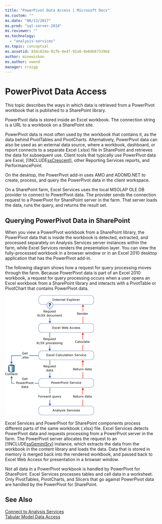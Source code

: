 ```yaml
---
title: "PowerPivot Data Access | Microsoft Docs"
ms.custom: ""
ms.date: "06/13/2017"
ms.prod: "sql-server-2014"
ms.reviewer: ""
ms.technology: 
  - "analysis-services"
ms.topic: conceptual
ms.assetid: 83dc82da-91fb-4e47-91a8-0e0db67339b8
author: minewiskan
ms.author: owend
manager: craigg
---
```

# PowerPivot Data Access
  This topic describes the ways in which data is retrieved from a PowerPivot workbook that is published to a SharePoint library.  
  
 PowerPivot data is stored inside an Excel workbook. The connection string is a URL to a workbook on a SharePoint site.  
  
 PowerPivot data is most often used by the workbook that contains it, as the data behind PivotTables and PivotCharts. Alternatively, PowerPivot data can also be used as an external data source, where a workbook, dashboard, or report connects to a separate Excel (.xlsx) file in SharePoint and retrieves the data for subsequent use. Client tools that typically use PowerPivot data are Excel, [!INCLUDE[ssCrescent](../../includes/sscrescent-md.md)], other Reporting Services reports, and PerformancePoint.  
  
 On the desktop, the PowerPivot add-in uses AMO and ADOMD.NET to create, process, and query the PowerPivot data in the client workspace.  
  
 On a SharePoint farm, Excel Services uses the local MSOLAP OLE DB provider to connect to PowerPivot data. The provider sends the connection request to a PowerPivot for SharePoint server in the farm. That server loads the data, runs the query, and returns the result set.  
  
##  <a name="queryproc"></a> Querying PowerPivot Data in SharePoint  
 When you view a PowerPivot workbook from a SharePoint library, the PowerPivot data that is inside the workbook is detected, extracted, and processed separately on Analysis Services server instances within the farm, while Excel Services renders the presentation layer. You can view the fully-processed workbook in a browser window or in an Excel 2010 desktop application that has the PowerPivot add-in.  
  
 The following diagram shows how a request for query processing moves through the farm. Because PowerPivot data is part of an Excel 2010 workbook, a request for query processing occurs when a user opens an Excel workbook from a SharePoint library and interacts with a PivotTable or PivotChart that contains PowerPivot data.  
  
 ![GMNI_DataProcReq](../media/gmni-dataprocreq.gif "GMNI_DataProcReq")  
  
 Excel Services and PowerPivot for SharePoint components process different parts of the same workbook (.xlsx) file. Excel Services detects PowerPivot data and requests processing from a PowerPivot server in the farm. The PowerPivot server allocates the request to an [!INCLUDE[ssGeminiSrv](../../includes/ssgeminisrv-md.md)] instance, which extracts the data from the workbook in the content library and loads the data. Data that is stored in memory is merged back into the rendered workbook, and passed back to Excel Web Access for presentation in a browser window.  
  
 Not all data in a PowerPivot workbook is handled by PowerPivot for SharePoint. Excel Services processes tables and cell data in a worksheet. Only PivotTables, PivotCharts, and Slicers that go against PowerPivot data are handled by the PowerPivot for SharePoint.  
  
## See Also  
 [Connect to Analysis Services](../instances/connect-to-analysis-services.md)   
 [Tabular Model Data Access](../tabular-models/tabular-model-data-access.md)  
  
  
